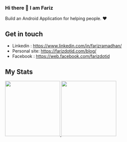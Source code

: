 ### Hi there 👋 I am Fariz

Build an Android Application for helping people. ❤️

## Get in touch
- Linkedin : https://www.linkedin.com/in/farizramadhan/
- Personal site: https://farizdotid.com/blog/
- Facebook : https://web.facebook.com/farizdotid

## My Stats
<p>
<a href="https://github.com/AVS1508">
  <img height="180em" src="https://github-readme-stats.vercel.app/api?username=farizdotid&show_icons=true&theme=radical" />
  <img height="180em" src="https://github-readme-stats-eight-theta.vercel.app/api/top-langs/?username=farizdotid&theme=radical&layout=compact" />
</a>
</p>
